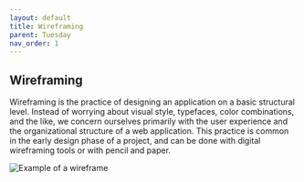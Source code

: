 ```yaml
---
layout: default
title: Wireframing
parent: Tuesday
nav_order: 1
---
```


## Wireframing 

Wireframing is the practice of designing an application on a basic structural level. Instead of worrying about visual style, typefaces, color combinations, and the like, we concern ourselves primarily with the user experience and the organizational structure of a web application. This practice is common in the early design phase of a project, and can be done with digital wireframing tools or with pencil and paper.

![Example of a wireframe](https://live.staticflickr.com/2154/5734993652_d4a2ee8778_b.jpg)

